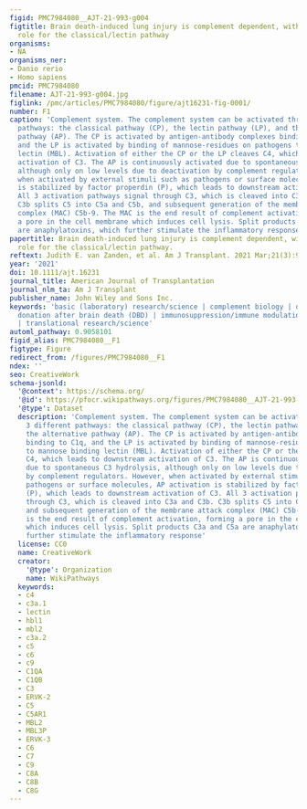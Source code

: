 ```yaml
---
figid: PMC7984080__AJT-21-993-g004
figtitle: Brain death‐induced lung injury is complement dependent, with a primary
  role for the classical/lectin pathway
organisms:
- NA
organisms_ner:
- Danio rerio
- Homo sapiens
pmcid: PMC7984080
filename: AJT-21-993-g004.jpg
figlink: /pmc/articles/PMC7984080/figure/ajt16231-fig-0001/
number: F1
caption: 'Complement system. The complement system can be activated through 3 different
  pathways: the classical pathway (CP), the lectin pathway (LP), and the alternative
  pathway (AP). The CP is activated by antigen‐antibody complexes binding to C1q,
  and the LP is activated by binding of mannose‐residues on pathogens to mannose binding
  lectin (MBL). Activation of either the CP or the LP cleaves C4, which leads to downstream
  activation of C3. The AP is continuously activated due to spontaneous C3 hydrolysis,
  although only on low levels due to deactivation by complement regulators. However,
  when activated by external stimuli such as pathogens or surface molecules, AP activation
  is stabilized by factor properdin (P), which leads to downstream activation of C3.
  All 3 activation pathways signal through C3, which is cleaved into C3a and C3b.
  C3b splits C5 into C5a and C5b, and subsequent generation of the membrane attack
  complex (MAC) C5b‐9. The MAC is the end result of complement activation, forming
  a pore in the cell membrane which induces cell lysis. Split products C3a and C5a
  are anaphylatoxins, which further stimulate the inflammatory response'
papertitle: Brain death‐induced lung injury is complement dependent, with a primary
  role for the classical/lectin pathway.
reftext: Judith E. van Zanden, et al. Am J Transplant. 2021 Mar;21(3):993-1002.
year: '2021'
doi: 10.1111/ajt.16231
journal_title: American Journal of Transplantation
journal_nlm_ta: Am J Transplant
publisher_name: John Wiley and Sons Inc.
keywords: 'basic (laboratory) research/science | complement biology | donors and donation:
  donation after brain death (DBD) | immunosuppression/immune modulation | lung transplantation/pulmonology
  | translational research/science'
automl_pathway: 0.9058101
figid_alias: PMC7984080__F1
figtype: Figure
redirect_from: /figures/PMC7984080__F1
ndex: ''
seo: CreativeWork
schema-jsonld:
  '@context': https://schema.org/
  '@id': https://pfocr.wikipathways.org/figures/PMC7984080__AJT-21-993-g004.html
  '@type': Dataset
  description: 'Complement system. The complement system can be activated through
    3 different pathways: the classical pathway (CP), the lectin pathway (LP), and
    the alternative pathway (AP). The CP is activated by antigen‐antibody complexes
    binding to C1q, and the LP is activated by binding of mannose‐residues on pathogens
    to mannose binding lectin (MBL). Activation of either the CP or the LP cleaves
    C4, which leads to downstream activation of C3. The AP is continuously activated
    due to spontaneous C3 hydrolysis, although only on low levels due to deactivation
    by complement regulators. However, when activated by external stimuli such as
    pathogens or surface molecules, AP activation is stabilized by factor properdin
    (P), which leads to downstream activation of C3. All 3 activation pathways signal
    through C3, which is cleaved into C3a and C3b. C3b splits C5 into C5a and C5b,
    and subsequent generation of the membrane attack complex (MAC) C5b‐9. The MAC
    is the end result of complement activation, forming a pore in the cell membrane
    which induces cell lysis. Split products C3a and C5a are anaphylatoxins, which
    further stimulate the inflammatory response'
  license: CC0
  name: CreativeWork
  creator:
    '@type': Organization
    name: WikiPathways
  keywords:
  - c4
  - c3a.1
  - lectin
  - hbl1
  - mbl2
  - c3a.2
  - c5
  - c6
  - c9
  - C1QA
  - C1QB
  - C3
  - ERVK-2
  - C5
  - C5AR1
  - MBL2
  - MBL3P
  - ERVK-3
  - C6
  - C7
  - C9
  - C8A
  - C8B
  - C8G
---
```

